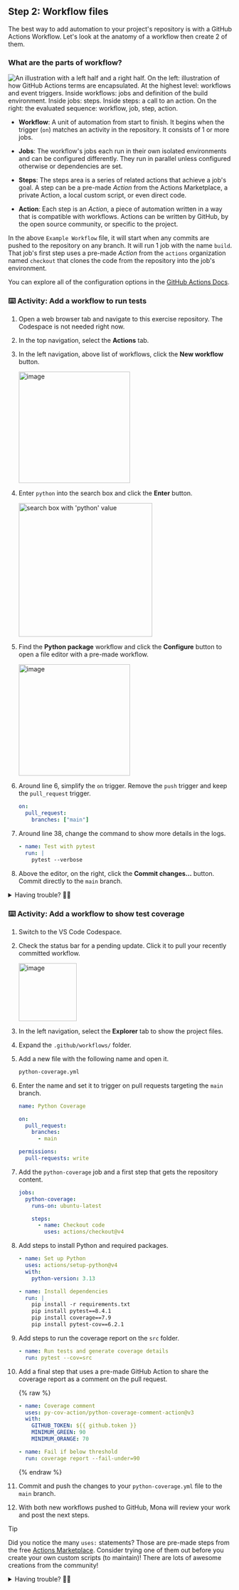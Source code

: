 ## Step 2: Workflow files

The best way to add automation to your project's repository is with a GitHub Actions Workflow. Let's look at the anatomy of a workflow then create 2 of them.

### What are the parts of workflow?

![An illustration with a left half and a right half. On the left: illustration of how GitHub Actions terms are encapsulated. At the highest level: workflows and event triggers. Inside workflows: jobs and definition of the build environment. Inside jobs: steps. Inside steps: a call to an action. On the right: the evaluated sequence: workflow, job, step, action.](https://user-images.githubusercontent.com/6351798/88589835-f5ce0900-d016-11ea-8c8a-0e7d7907c713.png)

- **Workflow**: A unit of automation from start to finish. It begins when the trigger (`on`) matches an activity in the repository. It consists of 1 or more jobs.

- **Jobs**: The workflow's jobs each run in their own isolated environments and can be configured differently. They run in parallel unless configured otherwise or dependencies are set.

- **Steps**: The steps area is a series of related actions that achieve a job's goal. A step can be a pre-made _Action_ from the Actions Marketplace, a private Action, a local custom script, or even direct code.

- **Action**: Each step is an _Action_, a piece of automation written in a way that is compatible with workflows. Actions can be written by GitHub, by the open source community, or specific to the project.

In the above `Example Workflow` file, it will start when any commits are pushed to the repository on any branch. It will run 1 job with the name `build`. That job's first step uses a pre-made _Action_ from the `actions` organization named `checkout` that clones the code from the repository into the job's environment.

You can explore all of the configuration options in the [GitHub Actions Docs](https://docs.github.com/actions/using-workflows/workflow-syntax-for-github-actions).

### ⌨️ Activity: Add a workflow to run tests

1. Open a web browser tab and navigate to this exercise repository. The Codespace is not needed right now.

1. In the top navigation, select the **Actions** tab.

1. In the left navigation, above list of workflows, click the **New workflow** button.

   <img width="250" alt="image" src="https://github.com/user-attachments/assets/babb2cec-dc4c-42a2-a28c-69da8e9ea79d" />

1. Enter `python` into the search box and click the **Enter** button.

   <img width="300" alt="search box with 'python' value" src="https://github.com/user-attachments/assets/34f2795c-85e8-4dc8-b03b-eac73e70e309" />

1. Find the **Python package** workflow and click the **Configure** button to open a file editor with a pre-made workflow.

   <img width="250" alt="image" src="https://github.com/user-attachments/assets/4a2ff616-aedd-41b5-a24c-82014e98bbee" />

1. Around line 6, simplify the `on` trigger. Remove the `push` trigger and keep the `pull_request` trigger.

   ```yml
   on:
     pull_request:
       branches: ["main"]
   ```

1. Around line 38, change the command to show more details in the logs.

   ```yml
   - name: Test with pytest
     run: |
       pytest --verbose
   ```

1. Above the editor, on the right, click the **Commit changes...** button. Commit directly to the `main` branch.

<details>
<summary>Having trouble? 🤷‍♂️</summary>

Indention of `.yml` files is important. If you are getting syntax errors, that may be the reason.

Finished workflow file: `.github/workflows/python-package.yml.example`

</details>

### ⌨️ Activity: Add a workflow to show test coverage

1. Switch to the VS Code Codespace.

1. Check the status bar for a pending update. Click it to pull your recently committed workflow.

   <img width="130" alt="image" src="https://github.com/user-attachments/assets/c3eb17cf-a18e-4fae-bf18-cda900c7c6d3" />

1. In the left navigation, select the **Explorer** tab to show the project files.

1. Expand the `.github/workflows/` folder.

1. Add a new file with the following name and open it.

   ```txt
   python-coverage.yml
   ```

1. Enter the name and set it to trigger on pull requests targeting the `main` branch.

   ```yml
   name: Python Coverage

   on:
     pull_request:
       branches:
         - main

   permissions:
     pull-requests: write
   ```

1. Add the `python-coverage` job and a first step that gets the repository content.

   ```yml
   jobs:
     python-coverage:
       runs-on: ubuntu-latest

       steps:
         - name: Checkout code
           uses: actions/checkout@v4
   ```

1. Add steps to install Python and required packages.

   ```yml
   - name: Set up Python
     uses: actions/setup-python@v4
     with:
       python-version: 3.13

   - name: Install dependencies
     run: |
       pip install -r requirements.txt
       pip install pytest==8.4.1
       pip install coverage==7.9
       pip install pytest-cov==6.2.1
   ```

1. Add steps to run the coverage report on the `src` folder.

   ```yml
   - name: Run tests and generate coverage details
     run: pytest --cov=src
   ```

1. Add a final step that uses a pre-made GitHub Action to share the coverage report as a comment on the pull request.

   {% raw %}

   ```yml
   - name: Coverage comment
     uses: py-cov-action/python-coverage-comment-action@v3
     with:
       GITHUB_TOKEN: ${{ github.token }}
       MINIMUM_GREEN: 90
       MINIMUM_ORANGE: 70

   - name: Fail if below threshold
     run: coverage report --fail-under=90
   ```

   {% endraw %}

1. Commit and push the changes to your `python-coverage.yml` file to the `main` branch.

1. With both new workflows pushed to GitHub, Mona will review your work and post the next steps.

> [!TIP]
> Did you notice the many `uses:` statements? Those are pre-made steps from the free [Actions Marketplace](https://github.com/marketplace?type=actions). Consider trying one of them out before you create your own custom scripts (to maintain)! There are lots of awesome creations from the community!

<details>
<summary>Having trouble? 🤷‍♂️</summary>

Indention of `.yml` files is important. If you are getting syntax errors, that may be the reason.

Finished workflow file: `.github/workflows/python-coverage.yml.example`

</details>

